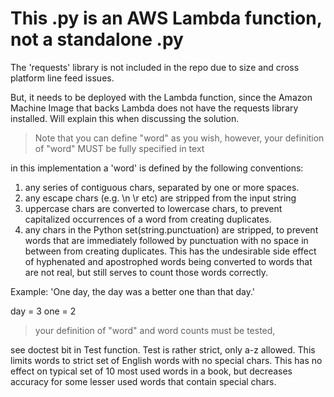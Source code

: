 # This .py is an AWS Lambda function, not a standalone .py

The 'requests' library is not included in the repo due to size and cross platform line feed issues.

But, it needs to be deployed with the Lambda function, since the Amazon Machine Image that backs Lambda does not have the requests library installed.  Will explain this when discussing the solution.

>Note that you can define "word" as you wish, however, your definition of "word" MUST be fully specified in text

in this implementation a 'word' is defined by the following conventions:

1.  any series of contiguous chars, separated by one or more spaces.
2.  any escape chars (e.g. \n \r etc) are stripped from the input string
2.  uppercase chars are converted to lowercase chars, to prevent capitalized occurrences of a word from creating duplicates.
3.  any chars in the Python set(string.punctuation) are stripped, to prevent words that are immediately followed by punctuation with no space in between from creating duplicates.  This has the undesirable side effect of hyphenated and apostrophed words being converted to words that are not real, but still serves to count those words correctly.

Example:
'One day, the day was a better one than that day.'

day = 3
one = 2

>your definition of "word" and word counts must be tested,

see doctest bit in Test function.  Test is rather strict, only a-z allowed.  This limits words to strict set of English words with no special chars.  This has no effect on typical set of 10 most used words in a book, but decreases accuracy for some lesser used words that contain special chars.
